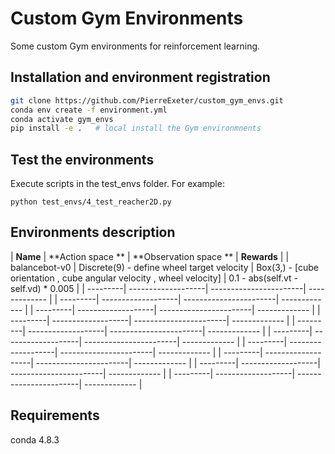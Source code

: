 # Custom Gym Environments
Some custom Gym environments for reinforcement learning.

## Installation and environment registration

```bash
git clone https://github.com/PierreExeter/custom_gym_envs.git
conda env create -f environment.yml
conda activate gym_envs
pip install -e .   # local install the Gym environmnents
```

## Test the environments

Execute scripts in the test_envs folder. For example:

```
python test_envs/4_test_reacher2D.py
```

## Environments description

| **Name** | **Action space **  | **Observation space ** | **Rewards**   |
| balancebot-v0 | Discrete(9) - define wheel target velocity | Box(3,) - [cube orientation , cube angular velocity , wheel velocity] | 0.1 - abs(self.vt - self.vd) * 0.005 |
| ---------| -------------------| -----------------------| ------------- |
| ---------| -------------------| -----------------------| ------------- |
| ---------| -------------------| -----------------------| ------------- |
| ---------| -------------------| -----------------------| ------------- |
| ---------| -------------------| -----------------------| ------------- |
| ---------| -------------------| -----------------------| ------------- |
| ---------| -------------------| -----------------------| ------------- |
| ---------| -------------------| -----------------------| ------------- |
| ---------| -------------------| -----------------------| ------------- |
| ---------| -------------------| -----------------------| ------------- |


## Requirements

conda 4.8.3
